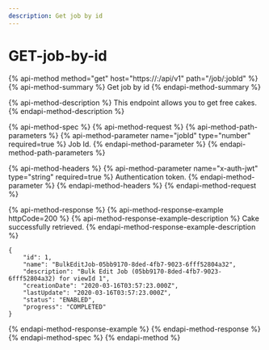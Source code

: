 ```yaml
---
description: Get job by id
---
```


# GET-job-by-id

{% api-method method="get" host="https://<host>:<port>/api/v1" path="/job/:jobId" %}
{% api-method-summary %}
Get job by id
{% endapi-method-summary %}

{% api-method-description %}
This endpoint allows you to get free cakes.
{% endapi-method-description %}

{% api-method-spec %}
{% api-method-request %}
{% api-method-path-parameters %}
{% api-method-parameter name="jobId" type="number" required=true %}
Job  Id.
{% endapi-method-parameter %}
{% endapi-method-path-parameters %}

{% api-method-headers %}
{% api-method-parameter name="x-auth-jwt" type="string" required=true %}
Authentication token.
{% endapi-method-parameter %}
{% endapi-method-headers %}
{% endapi-method-request %}

{% api-method-response %}
{% api-method-response-example httpCode=200 %}
{% api-method-response-example-description %}
Cake successfully retrieved.
{% endapi-method-response-example-description %}

```
{
    "id": 1,
    "name": "BulkEditJob-05bb9170-8ded-4fb7-9023-6fff52804a32",
    "description": "Bulk Edit Job (05bb9170-8ded-4fb7-9023-6fff52804a32) for viewId 1",
    "creationDate": "2020-03-16T03:57:23.000Z",
    "lastUpdate": "2020-03-16T03:57:23.000Z",
    "status": "ENABLED",
    "progress": "COMPLETED"
}
```
{% endapi-method-response-example %}
{% endapi-method-response %}
{% endapi-method-spec %}
{% endapi-method %}



